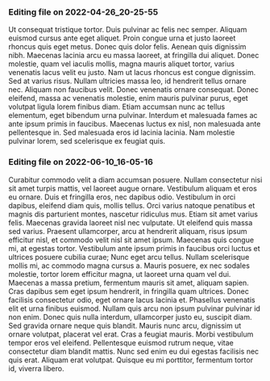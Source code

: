 

### Editing file on 2022-04-26_20-25-55

Ut consequat tristique tortor. Duis pulvinar ac felis nec semper. Aliquam euismod cursus ante eget aliquet. Proin congue urna et justo laoreet rhoncus quis eget metus. Donec quis dolor felis. Aenean quis dignissim nibh. Maecenas lacinia arcu eu massa laoreet, at fringilla dui aliquet. Donec molestie, quam vel iaculis mollis, magna mauris aliquet tortor, varius venenatis lacus velit eu justo. Nam ut lacus rhoncus est congue dignissim.
Sed at varius risus. Nullam ultricies massa leo, id hendrerit tellus ornare nec. Aliquam non faucibus velit. Donec venenatis ornare consequat. Donec eleifend, massa ac venenatis molestie, enim mauris pulvinar purus, eget volutpat ligula lorem finibus diam. Etiam accumsan nunc ac tellus elementum, eget bibendum urna pulvinar. Interdum et malesuada fames ac ante ipsum primis in faucibus. Maecenas luctus ex nisl, non malesuada ante pellentesque in. Sed malesuada eros id lacinia lacinia. Nam molestie pulvinar lorem, sed scelerisque ex feugiat quis.




### Editing file on 2022-06-10_16-05-16

Curabitur commodo velit a diam accumsan posuere. Nullam consectetur nisi sit amet turpis mattis, vel laoreet augue ornare. Vestibulum aliquam et eros eu ornare. Duis et fringilla eros, nec dapibus odio. Vestibulum in orci dapibus, eleifend diam quis, mollis tellus. Orci varius natoque penatibus et magnis dis parturient montes, nascetur ridiculus mus. Etiam sit amet varius felis. Maecenas gravida laoreet nisl nec vulputate. Ut eleifend quis massa sed varius. Praesent ullamcorper, arcu at hendrerit aliquam, risus ipsum efficitur nisl, et commodo velit nisl sit amet ipsum. Maecenas quis congue mi, at egestas tortor. Vestibulum ante ipsum primis in faucibus orci luctus et ultrices posuere cubilia curae; Nunc eget arcu tellus. Nullam scelerisque mollis mi, ac commodo magna cursus a. Mauris posuere, ex nec sodales molestie, tortor lorem efficitur magna, ut laoreet urna quam vel dui. Maecenas a massa pretium, fermentum mauris sit amet, aliquam sapien.
Cras dapibus sem eget ipsum hendrerit, in fringilla quam ultrices. Donec facilisis consectetur odio, eget ornare lacus lacinia et. Phasellus venenatis elit et urna finibus euismod. Nullam quis arcu non ipsum pulvinar pulvinar id non enim. Donec quis nulla interdum, ullamcorper justo eu, suscipit diam. Sed gravida ornare neque quis blandit. Mauris nunc arcu, dignissim ut ornare volutpat, placerat vel erat. Cras a feugiat mauris. Morbi vestibulum tempor eros vel eleifend. Pellentesque euismod rutrum neque, vitae consectetur diam blandit mattis. Nunc sed enim eu dui egestas facilisis nec quis erat. Aliquam erat volutpat. Quisque eu mi porttitor, fermentum tortor id, viverra libero.



